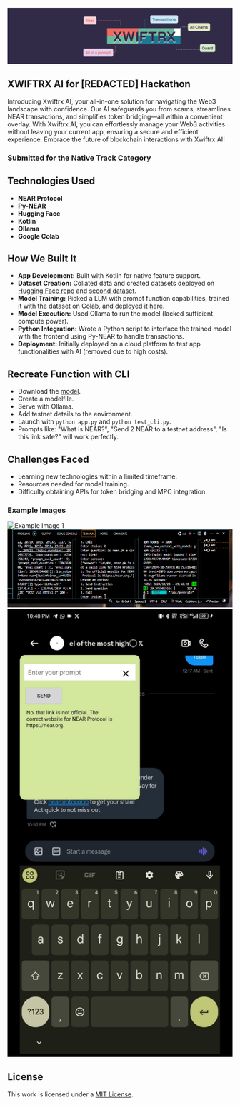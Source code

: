 <p align="center">
  <a href="https://github.com/iJ03l/xwiftrx-ai">
    <img src="./images/banner.png" alt="Project Banner">
  </a>
</p>

## XWIFTRX AI for [REDACTED] Hackathon

Introducing Xwiftrx AI, your all-in-one solution for navigating the Web3 landscape with confidence. Our AI safeguards you from scams, streamlines NEAR transactions, and simplifies token bridging—all within a convenient overlay. With Xwiftrx AI, you can effortlessly manage your Web3 activities without leaving your current app, ensuring a secure and efficient experience. Embrace the future of blockchain interactions with Xwiftrx AI!

### Submitted for the Native Track Category

## Technologies Used

- **NEAR Protocol**
- **Py-NEAR**
- **Hugging Face**
- **Kotlin**
- **Ollama**
- **Google Colab**

## How We Built It

- **App Development:** Built with Kotlin for native feature support.
- **Dataset Creation:** Collated data and created datasets deployed on [Hugging Face repo](https://huggingface.co/datasets/yorxsm/neart-dataset) and [second dataset](https://huggingface.co/datasets/yorxsm/neartrx-dataset).
- **Model Training:** Picked a LLM with prompt function capabilities, trained it with the dataset on Colab, and deployed it [here](https://huggingface.co/yorxsm/xw_model).
- **Model Execution:** Used Ollama to run the model (lacked sufficient compute power).
- **Python Integration:** Wrote a Python script to interface the trained model with the frontend using Py-NEAR to handle transactions.
- **Deployment:** Initially deployed on a cloud platform to test app functionalities with AI (removed due to high costs).

## Recreate Function with CLI

- Download the [model](https://huggingface.co/yorxsm/xw_model).
- Create a modelfile.
- Serve with Ollama.
- Add testnet details to the environment.
- Launch with `python app.py` and `python test_cli.py`.
- Prompts like: "What is NEAR?", "Send 2 NEAR to a testnet address", "Is this link safe?" will work perfectly.

## Challenges Faced

- Learning new technologies within a limited timeframe.
- Resources needed for model training.
- Difficulty obtaining APIs for token bridging and MPC integration.

### Example Images

![Example Image 1](./images/images/3.png)
![Example Image 2](./images/b.png)
![Example Image 3](./images/4.jpeg)

## License

This work is licensed under a [MIT License](https://mit-license.org/).
